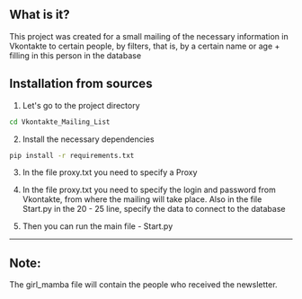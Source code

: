 ## What is it?

This project was created for a small mailing of the necessary information in Vkontakte to certain people, by filters,
that is, by a certain name or age + filling in this person in the database

## Installation from sources

1) Let's go to the project directory

```sh
cd Vkontakte_Mailing_List
```

2) Install the necessary dependencies

```sh
pip install -r requirements.txt
```

3) In the file proxy.txt you need to specify a Proxy

4) In the file proxy.txt you need to specify the login and password from Vkontakte, from where the mailing will take
   place. Also in the file Start.py in the 20 - 25 line, specify the data to connect to the database

5) Then you can run the main file - Start.py

---
## Note:
The girl_mamba file will contain the people who received the newsletter.
